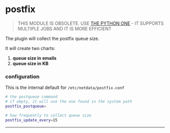 # postfix

> THIS MODULE IS OBSOLETE.
> USE [THE PYTHON ONE](../../python.d.plugin/postfix) - IT SUPPORTS MULTIPLE JOBS AND IT IS MORE EFFICIENT

The plugin will collect the postfix queue size.

It will create two charts:

1. **queue size in emails**
2. **queue size in KB**

### configuration

This is the internal default for `/etc/netdata/postfix.conf`

```sh
# the postqueue command
# if empty, it will use the one found in the system path
postfix_postqueue=

# how frequently to collect queue size
postfix_update_every=15
```

---
